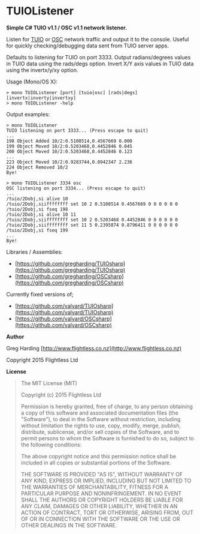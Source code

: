 # TUIOListener

**Simple C# TUIO v1.1 / OSC v1.1 network listener.**

Listen for [TUIO](http://www.tuio.org/) or [OSC](http://opensoundcontrol.org/) network traffic and output it to the console. Useful for quickly checking/debugging data sent from TUIO server apps.

Defaults to listening for TUIO on port 3333. Output radians/degrees values in TUIO data using the rads/degs option. Invert X/Y axis values in TUIO data using the invertx/y/xy option.

Usage (Mono/OS X):

    > mono TUIOListener [port] [tuio|osc] [rads|degs] [invertx|inverty|invertxy]
    > mono TUIOListener -help

Output examples:

	> mono TUIOListener
	TUIO listening on port 3333... (Press escape to quit)
	...
	198 Object Added 10/2:0.5108514,0.4567669 0.000
	199 Object Moved 10/2:0.5203468,0.4452846 0.045
	200 Object Moved 10/2:0.5203468,0.4452846 0.123
	...
	223 Object Moved 10/2:0.9283744,0.8942347 2.236
	224 Object Removed 10/2
	Bye!

	> mono TUIOListener 3334 osc
	OSC listening on port 3334... (Press escape to quit)
	...
	/tuio/2Dobj,si alive 10
	/tuio/2Dobj,siiffffffff set 10 2 0.5108514 0.4567669 0 0 0 0 0 0
	/tuio/2Dobj,si fseq 198
	/tuio/2Dobj,si alive 10 11
	/tuio/2Dobj,siiffffffff set 10 2 0.5203468 0.4452846 0 0 0 0 0 0
	/tuio/2Dobj,siiffffffff set 11 5 0.2395874 0.8796411 0 0 0 0 0 0
	/tuio/2Dobj,si fseq 199
	...
	Bye!

Libraries / Assemblies:
* [https://github.com/gregharding/TUIOsharp](https://github.com/gregharding/TUIOsharp)
* [https://github.com/gregharding/OSCsharp](https://github.com/gregharding/OSCsharp)

Currently fixed versions of;
* [https://github.com/valyard/TUIOsharp](https://github.com/valyard/TUIOsharp)
* [https://github.com/valyard/OSCsharp](https://github.com/valyard/OSCsharp)

**Author**

Greg Harding [http://www.flightless.co.nz](http://www.flightless.co.nz)

Copyright 2015 Flightless Ltd

**License**

> The MIT License (MIT)
> 
> Copyright (c) 2015 Flightless Ltd
> 
> Permission is hereby granted, free of charge, to any person obtaining
> a copy 	of this software and associated documentation files (the
> "Software"), to deal 	in the Software without restriction, including
> without limitation the rights 	to use, copy, modify, merge, publish,
> distribute, sublicense, and/or sell 	copies of the Software, and to
> permit persons to whom the Software is 	furnished to do so, subject to
> the following conditions:
> 
> The above copyright notice and this permission notice shall be
> included in all 	copies or substantial portions of the Software.
> 
> THE SOFTWARE IS PROVIDED "AS IS", WITHOUT WARRANTY OF ANY KIND,
> EXPRESS OR 	IMPLIED, INCLUDING BUT NOT LIMITED TO THE WARRANTIES OF
> MERCHANTABILITY, 	FITNESS FOR A PARTICULAR PURPOSE AND
> NONINFRINGEMENT. IN NO EVENT SHALL THE 	AUTHORS OR COPYRIGHT HOLDERS
> BE LIABLE FOR ANY CLAIM, DAMAGES OR OTHER 	LIABILITY, WHETHER IN AN
> ACTION OF CONTRACT, TORT OR OTHERWISE, ARISING FROM, 	OUT OF OR IN
> CONNECTION WITH THE SOFTWARE OR THE USE OR OTHER DEALINGS IN THE
> SOFTWARE.
